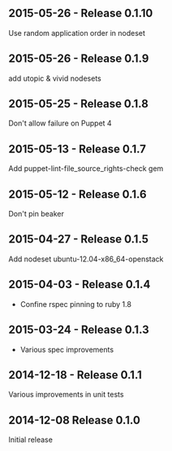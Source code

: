 ## 2015-05-26 - Release 0.1.10

Use random application order in nodeset

## 2015-05-26 - Release 0.1.9

add utopic & vivid nodesets

## 2015-05-25 - Release 0.1.8

Don't allow failure on Puppet 4

## 2015-05-13 - Release 0.1.7

Add puppet-lint-file_source_rights-check gem

## 2015-05-12 - Release 0.1.6

Don't pin beaker

## 2015-04-27 - Release 0.1.5

Add nodeset ubuntu-12.04-x86_64-openstack

## 2015-04-03 - Release 0.1.4

- Confine rspec pinning to ruby 1.8

## 2015-03-24 - Release 0.1.3

- Various spec improvements

## 2014-12-18 - Release 0.1.1

Various improvements in unit tests

## 2014-12-08 Release 0.1.0

Initial release
